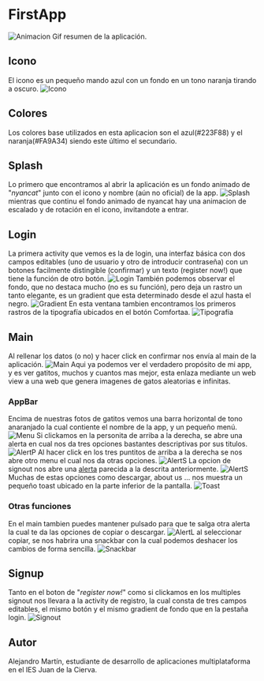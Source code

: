 # FirstApp
![Animacion](AnimationFunctions.gif)
Gif resumen de la aplicación.
## Icono
El icono es un pequeño mando azul con un fondo en un tono naranja tirando a oscuro.
![Icono](capturas/icono.png)
## Colores
Los colores base utilizados en esta aplicacion son el azul(#223F88) y el naranja(#FA9A34) siendo este último el secundario.
## Splash
Lo primero que encontramos al abrir la aplicación es un fondo animado de "*nyancat*" junto con el icono y nombre (aún no oficial) de la app. 
![Splash](capturas/splash.png)
mientras que continu el fondo animado de nyancat hay una animacion de escalado y de rotación en el icono, invitandote a entrar.
## Login
La primera activity que vemos es la de login, una interfaz básica con dos campos editables (uno de usuario y otro de introducir contraseña) con un botones  facilmente distingible (confirmar) y un texto (register now!) que tiene la función de otro botón.
![Login](capturas/login.png)
También podemos observar el fondo, que no destaca mucho (no es su función), pero deja un rastro un tanto elegante, es un gradient que esta determinado desde el azul hasta el negro.
![Gradient](capturas/gradient.png)
En esta ventana tambien encontramos los primeros rastros de la tipografía ubicados en el botón Comfortaa.
![Tipografía](capturas/tipografia.png)
## Main
Al rellenar los datos (o no) y hacer click en confirmar nos envía al main de la aplicación.
![Main](capturas/main.png)
Aqui ya podemos ver el verdadero propósito de mi app, y es ver gatitos, muchos y cuantos mas mejor, esta enlaza mediante un web view a una web que genera imagenes de gatos aleatorias e infinitas.
### AppBar
Encima de nuestras fotos de gatitos vemos una barra horizontal de tono anaranjado la cual contiente el nombre de la app, y un pequeño menú.
![Menu](capturas/menu.png)
Si clickamos en la personita de arriba a la derecha, se abre una alerta en cual nos da tres opciones bastantes descriptivas por sus titulos.
![AlertP](capturas/alerta_persona.png)
Al hacer click en los tres puntitos de arriba a la derecha se nos abre otro menu el cual nos da otras opciones.
![AlertS](capturas/menu_puntos.png)
La opcion de signout nos abre una [alerta](AlertP) parecida a la descrita anteriormente.
![AlertS](capturas/alerta_signout.png)
Muchas de estas opciones como descargar, about us ... nos muestra un pequeño toast ubicado en la parte inferior de la pantalla.
![Toast](capturas/toast.png)
### Otras funciones
En el main tambien puedes mantener pulsado para que te salga otra alerta la cual te da las opciones de copiar o descargar.
![AlertL](capturas/alerta_long.png)
al seleccionar copiar, se nos habrira una snackbar con la cual podemos deshacer los cambios de forma sencilla.
![Snackbar](capturas/snackbar.png)
## Signup
Tanto en el boton de "*register now!*" como si clickamos en los multiples signout nos llevara a la activity de registro, la cual consta de tres campos editables, el mismo botón y el mismo gradient de fondo que en la pestaña login.
![Signout](capturas/signout.png)
## Autor
Alejandro Martín, estudiante de desarrollo de aplicaciones multiplataforma en el IES Juan de la Cierva.